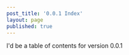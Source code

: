 ```yaml
---
post_title: '0.0.1 Index'
layout: page
published: true
---
```

I'd be a table of contents for version 0.0.1
